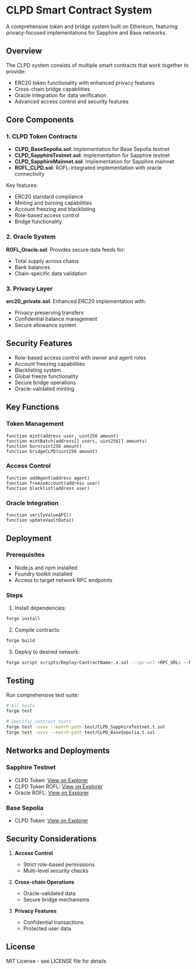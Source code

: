 # CLPD Smart Contract System

A comprehensive token and bridge system built on Ethereum, featuring privacy-focused implementations for Sapphire and Base networks.

## Overview

The CLPD system consists of multiple smart contracts that work together to provide:
- ERC20 token functionality with enhanced privacy features
- Cross-chain bridge capabilities
- Oracle integration for data verification
- Advanced access control and security features

## Core Components

### 1. CLPD Token Contracts
- **CLPD_BaseSepolia.sol**: Implementation for Base Sepolia testnet
- **CLPD_SapphireTestnet.sol**: Implementation for Sapphire testnet
- **CLPD_SapphireMainnet.sol**: Implementation for Sapphire mainnet
- **ROFL_CLPD.sol**: ROFL-integrated implementation with oracle connectivity

Key features:
- ERC20 standard compliance
- Minting and burning capabilities
- Account freezing and blacklisting
- Role-based access control
- Bridge functionality

### 2. Oracle System
**ROFL_Oracle.sol**: Provides secure data feeds for:
- Total supply across chains
- Bank balances
- Chain-specific data validation

### 3. Privacy Layer
**erc20_private.sol**: Enhanced ERC20 implementation with:
- Privacy-preserving transfers
- Confidential balance management
- Secure allowance system

## Security Features

- Role-based access control with owner and agent roles
- Account freezing capabilities
- Blacklisting system
- Global freeze functionality
- Secure bridge operations
- Oracle-validated minting

## Key Functions

### Token Management
```solidity
function mint(address user, uint256 amount)
function mintBatch(address[] users, uint256[] amounts)
function burn(uint256 amount)
function bridgeCLPD(uint256 amount)
```

### Access Control
```solidity
function addAgent(address agent)
function freezeAccount(address user)
function blacklist(address user)
```

### Oracle Integration
```solidity
function verifyValueAPI()
function updateVaultData()
```

## Deployment

### Prerequisites
- Node.js and npm installed
- Foundry toolkit installed
- Access to target network RPC endpoints

### Steps
1. Install dependencies:
```bash
forge install
```

2. Compile contracts:
```bash
forge build
```

3. Deploy to desired network:
```bash
forge script scripts/Deploy<ContractName>.s.sol --rpc-url <RPC_URL> --broadcast
```

## Testing

Run comprehensive test suite:
```bash
# All tests
forge test

# Specific contract tests
forge test -vvvv --match-path test/CLPD_SapphireTestnet.t.sol
forge test -vvvv --match-path test/CLPD_BaseSepolia.t.sol
```

## Networks and Deployments

### Sapphire Testnet
- CLPD Token: [View on Explorer](https://explorer.oasis.io/testnet/sapphire/address/0xE65d126b56b1BF3Dd1f31057ffC1dabD53465b6e)
- CLPD Token ROFL: [View on Explorer](https://explorer.oasis.io/testnet/sapphire/address/0xd28eb2D29964127D102cD0047A1fee319B328Bca)
- Oracle ROFL: [View on Explorer](https://explorer.oasis.io/testnet/sapphire/address/0xEdDa5130fD503445AB7c4520DA7ef1b55Be0372A)

### Base Sepolia
- CLPD Token: [View on Explorer](https://sepolia.basescan.org/address/0x23bbF7198Db6FCC09D0dee02678b7d60176facC6)

## Security Considerations

1. **Access Control**
   - Strict role-based permissions
   - Multi-level security checks

2. **Cross-chain Operations**
   - Oracle-validated data
   - Secure bridge mechanisms

3. **Privacy Features**
   - Confidential transactions
   - Protected user data

## License

MIT License - see LICENSE file for details